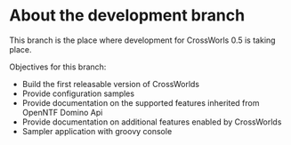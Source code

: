 # About the development branch

This branch is the place where development for CrossWorls 0.5 is taking place.

Objectives for this branch:

- Build the first releasable version of CrossWorlds
- Provide configuration samples
- Provide documentation on the supported features inherited from OpenNTF Domino Api
- Provide documentation on additional features enabled by CrossWorlds
- Sampler application with groovy console
